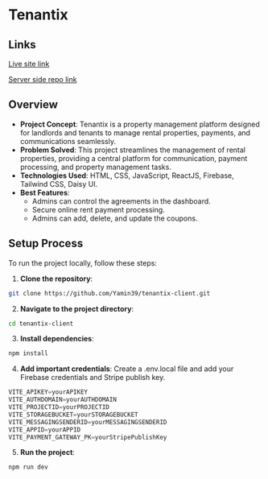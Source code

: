# Tenantix

## Links
[Live site link](https://tenantix.web.app/)

[Server side repo link](https://github.com/Yamin39/tenantix-server)

## Overview

- **Project Concept**: Tenantix is a property management platform designed for landlords and tenants to manage rental properties, payments, and communications seamlessly.
- **Problem Solved**: This project streamlines the management of rental properties, providing a central platform for communication, payment processing, and property management tasks.
- **Technologies Used**: HTML, CSS, JavaScript, ReactJS, Firebase, Tailwind CSS, Daisy UI.
- **Best Features**:
  - Admins can control the agreements in the dashboard.
  - Secure online rent payment processing.
  - Admins can add, delete, and update the coupons.

## Setup Process

To run the project locally, follow these steps:

1. **Clone the repository**:
```bash
git clone https://github.com/Yamin39/tenantix-client.git
```

2. **Navigate to the project directory**:
```bash
cd tenantix-client
```

3. **Install dependencies**:
```bash
npm install
```

4. **Add important credentials**: Create a .env.local file and add your Firebase credentials and Stripe publish key.
```javascript
VITE_APIKEY=yourAPIKEY
VITE_AUTHDOMAIN=yourAUTHDOMAIN
VITE_PROJECTID=yourPROJECTID
VITE_STORAGEBUCKET=yourSTORAGEBUCKET
VITE_MESSAGINGSENDERID=yourMESSAGINGSENDERID
VITE_APPID=yourAPPID
VITE_PAYMENT_GATEWAY_PK=yourStripePublishKey
```

5. **Run the project**:
```bash
npm run dev
```
